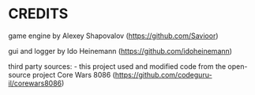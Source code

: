 # CREDITS

game engine by Alexey Shapovalov (https://github.com/Savioor)

gui and logger by Ido Heinemann (https://github.com/idoheinemann)

third party sources:
    - this project used and modified code from the open-source project Core Wars 8086 (https://github.com/codeguru-il/corewars8086)